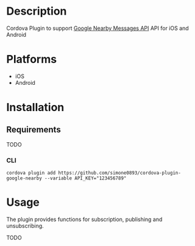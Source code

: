 
# Description
Cordova Plugin to support [Google Nearby Messages API](https://developers.google.com/nearby/messages/overview) API for iOS and Android

# Platforms
- iOS
- Android

# Installation
## Requirements
TODO

### CLI
```
cordova plugin add https://github.com/simone0893/cordova-plugin-google-nearby --variable API_KEY="123456789"
```

# Usage
The plugin provides functions for subscription, publishing and unsubscribing.

TODO